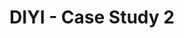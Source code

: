 ---
publishDate: 2023-03-15T00:00:00Z
title: DIYI - Case Study 2
excerpt: Second project of Google's UX/UI Design Specialization.
category: UI-UX
image: ~/assets/images/ui/UI_Project_2.png
tags:
  - user-interface
  - user-experience
  - course
url: https://www.behance.net/gallery/165894493/DIYi-UX-Case-Study
urlIcon: tabler:brand-behance
buttonText: Check out the project
---